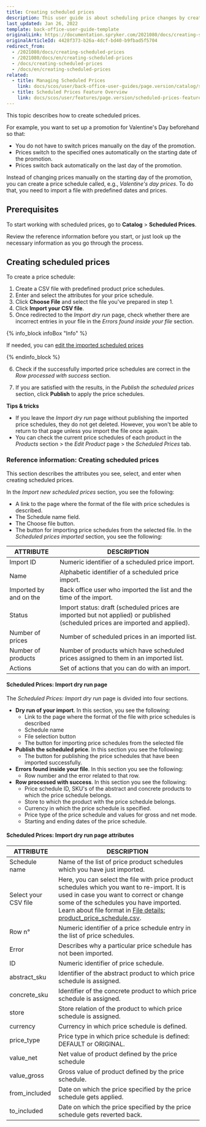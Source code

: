 ```yaml
---
title: Creating scheduled prices
description: This user guide is about scheduling price changes by creating product price schedules. This functionality is shipped with the Scheduled prices feature.
last_updated: Jan 26, 2022
template: back-office-user-guide-template
originalLink: https://documentation.spryker.com/2021080/docs/creating-scheduled-prices
originalArticleId: 4428f373-b26a-4dcf-bd40-b9fbad5f5704
redirect_from:
  - /2021080/docs/creating-scheduled-prices
  - /2021080/docs/en/creating-scheduled-prices
  - /docs/creating-scheduled-prices
  - /docs/en/creating-scheduled-prices
related:
  - title: Managing Scheduled Prices
    link: docs/scos/user/back-office-user-guides/page.version/catalog/scheduled-prices/managing-scheduled-prices.html
  - title: Scheduled Prices Feature Overview
    link: docs/scos/user/features/page.version/scheduled-prices-feature-overview.html
---
```


This topic describes how to create scheduled prices.

For example, you want to set up a promotion for Valentine's Day beforehand so that:

* You do not have to switch prices manually on the day of the promotion.
* Prices switch to the specified ones automatically on the starting date of the promotion.
* Prices switch back automatically on the last day of the promotion.

Instead of changing prices manually on the starting day of the promotion, you can create a price schedule called,  e.g., *Valentine's day prices*. To do that, you need to import a file with predefined dates and prices.

## Prerequisites

To start working with scheduled prices, go to **Catalog** > **Scheduled Prices**.

Review the reference information before you start, or just look up the necessary information as you go through the process.

## Creating scheduled prices

To create a price schedule:

1. Create a CSV file with predefined product price schedules.
2. Enter and select the attributes for your price schedule.
3. Click **Choose File** and select the file you've prepared in step 1.
4. Click **Import your CSV file**.
5. Once redirected to the _Import dry run_ page, check whether there are incorrect entries in your file in the *Errors found inside your file* section.

{% info_block infoBox "Info" %}

If needed, you can [edit the imported scheduled prices](/docs/scos/user/back-office-user-guides/{{page.version}}/catalog/scheduled-prices/managing-scheduled-prices.html)

{% endinfo_block %}


6. Check if the successfully imported price schedules are correct in the *Row processed with success* section.

7. If you are satisfied with the results, in the *Publish the scheduled prices* section, click **Publish** to apply the price schedules.

**Tips & tricks**

* If you leave the _Import dry run_ page without publishing the imported price schedules, they do not get deleted. However, you won't be able to return to that page unless you import the file once again.
* You can check the current price schedules of each product in the *Products* section > the *Edit Product* page > the *Scheduled Prices* tab.

### Reference information: Creating scheduled prices

This section describes the attributes you see, select, and enter when creating scheduled prices.

In the *Import new scheduled prices* section, you see the following:

* A link to the page where the format of the file with price schedules is described.
* The Schedule name field.
* The Choose file button.
* The button for importing price schedules from the selected file.
In the *Scheduled prices imported* section, you see the following:

| ATTRIBUTE | DESCRIPTION |
| --- | --- |
| Import ID | Numeric identifier of a scheduled price import. |
| Name | Alphabetic identifier of a scheduled price import. |
| Imported by and on the | Back office user who imported the list and the time of the import. |
| Status | Import status: draft (scheduled prices are imported but not applied) or published (scheduled prices are imported and applied). |
| Number of prices | Number of scheduled prices in an imported list. |
| Number of products | Number of products which have scheduled prices assigned to them in an imported list. |
| Actions | Set of actions that you can do with an import. |

#### Scheduled Prices: Import dry run page

The *Scheduled Prices: Import dry run* page is divided into four sections.

* **Dry run of your import**. In this section, you see the following:
    * Link to the page where the format of the file with price schedules is described
    * Schedule name
    * File selection button
    * The button for importing price schedules from the selected file
*  **Publish the scheduled price**. In this section you see the following:
    * The button for publishing the price schedules that have been imported successfully.
* **Errors found inside your file**. In this section you see the following:
    * Row number and the error related to that row.
* **Row processed with success**. In this section you see the following:
    * Price schedule ID, SKU's of the abstract and concrete products to which the price schedule belongs.
    * Store to which the product with the price schedule belongs.
    * Currency in which the price schedule is specified.
    * Price type of the price schedule and values for gross and net mode.
    * Starting and ending dates of the price schedule.

#### Scheduled Prices: Import dry run page attributes

| ATTRIBUTE | DESCRIPTION |
| --- | --- |
| Schedule name |Name of the list of price product schedules which you have just imported.  |
| Select your CSV file |Here, you can select the file with price product schedules which you want to re-import. It is used in case you want to correct or change some of the schedules you have imported. Learn about file format in [File details: product_price_schedule.csv](/docs/scos/dev/data-import/{{page.version}}/data-import-categories/catalog-setup/pricing/file-details-product-price-schedule.csv.html).  |
| Row n° | Numeric identifier of a price schedule entry in the list of price schedules. |
| Error |  Describes why a particular price schedule has not been imported.|
| ID | Numeric identifier of price schedule. |
|abstract_sku  | Identifier of the abstract product to which price schedule is assigned. |
| concrete_sku | Identifier of the concrete product to which price schedule is assigned. |
| store |Store relation of the product to which price schedule is assigned.  |
| currency |Currency in which price schedule is defined.  |
| price_type |  Price type in which price schedule is defined: DEFAULT or ORIGINAL.|
| value_net | Net value of product defined by the price schedule |
| value_gross |Gross value of product defined by the price schedule.  |
|from_included  | Date on which the price specified by the price schedule gets applied. |
| to_included | Date on which the price specified by the price schedule gets reverted back. |
